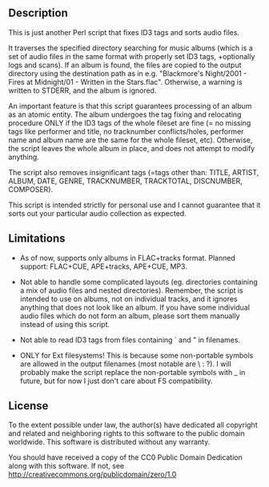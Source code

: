 Description
-----------
This is just another Perl script that fixes ID3 tags and sorts audio files.

It traverses the specified directory searching for music albums (which is a set of audio files in the same format with properly set ID3 tags, +optionally logs and scans).
If an album is found, the files are copied to the output directory using the destination path as in e.g. "Blackmore's Night/2001 - Fires at Midnight/01 - Written in the Stars.flac". Otherwise, a warning is written to STDERR, and the album is ignored.

An important feature is that this script guarantees processing of an album as an atomic entity.
The album undergoes the tag fixing and relocating procedure ONLY if the ID3 tags of the whole fileset are fine (= no missing tags like performer and title, no tracknumber conflicts/holes, performer name and album name are the same for the whole fileset, etc). Otherwise, the script leaves the whole album in place, and does not attempt to modify anything.

The script also removes insignificant tags (=tags other than: TITLE, ARTIST, ALBUM, DATE, GENRE, TRACKNUMBER, TRACKTOTAL, DISCNUMBER, COMPOSER).

This script is intended strictly for personal use and I cannot guarantee that it sorts out your particular audio collection as expected.



Limitations
-----------
- As of now, supports only albums in FLAC+tracks format.
Planned support: FLAC+CUE, APE+tracks, APE+CUE, MP3.

- Not able to handle some complicated layouts (eg. directories containing a mix of audio files and nested directories). Remember, the script is intended to use on albums, not on individual tracks, and it ignores anything that does not look like an album. If you have some individual audio files which do not form an album, please sort them manually instead of using this script.

- Not able to read ID3 tags from files containing ` and " in filenames.

- ONLY for Ext filesystems! This is because some non-portable symbols are allowed in the output filenames (most notable are \ : ?). I will probably make the script replace the non-portable symbols with _ in future, but for now I just don't care about FS compatibility.



License
-------
To the extent possible under law, the author(s) have dedicated all copyright
and related and neighboring rights to this software to the public domain
worldwide. This software is distributed without any warranty.

You should have received a copy of the CC0 Public Domain Dedication
along with this software. If not, see
http://creativecommons.org/publicdomain/zero/1.0
